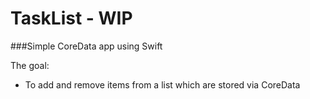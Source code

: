 # TaskList - WIP
###Simple CoreData app using Swift

The goal:
* To add and remove items from a list which are stored via CoreData
